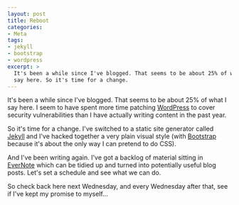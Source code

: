 ```yaml
---
layout: post
title: Reboot
categories:
- Meta
tags:
- jekyll
- bootstrap
- wordpress
excerpt: >
  It's been a while since I've blogged. That seems to be about 25% of what I
  say here. So it's time for a change.
---
```

It's been a while since I've blogged. That seems to be about 25% of what I say
here. I seem to have spent more time patching
[WordPress](http://www.wordpress.org/) to cover security vulnerabilities than I
have actually writing content in the past year.

So it's time for a change. I've switched to a static site generator called
[Jekyll](http://jekyllrb.com) and I've hacked together a very plain visual
style (with [Bootstrap](http://twitter.github.io/bootstrap/) because it's about
the only way I can pretend to do CSS).

And I've been writing again. I've got a backlog of material sitting in
[EverNote](http://www.evernote.com) which can be tidied up and turned into
potentially useful blog posts. Let's set a schedule and see what we can do.

So check back here next Wednesday, and every Wednesday after that, see if I've
kept my promise to myself...
